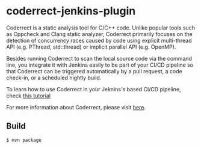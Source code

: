 # coderrect-jenkins-plugin

Coderrect is a static analysis tool for C/C++ code. Unlike popular tools such as Cppcheck and Clang static analyzer, Coderrect primarily focuses on the detection of concurrency races caused by code using explicit multi-thread API (e.g. PThread, std::thread) or implicit parallel API (e.g. OpenMP).

Besides running Coderrect to scan the local source code via the command line, you integrate it with Jenkins easily to be part of your CI/CD pipeline so that Coderrect can be triggered automatically by a pull request, a code check-in, or a scheduled nightly build.

To learn how to use Coderrect in your Jeknins's based CI/CD pipeline, check [this tutorial](https://coderrect.com/coderrect-and-jenkins-integration/)

For more information about Coderrect, please visit [here](http://coderrect.com).

## Build
```
$ mvn package
```
